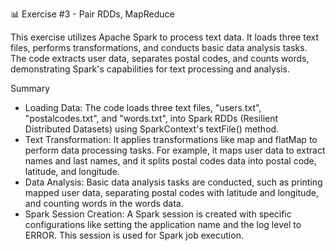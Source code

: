  📊 Exercise #3 - Pair RDDs, MapReduce

This exercise utilizes Apache Spark to process text data. It loads three text files, performs transformations, and conducts basic data analysis tasks. The code extracts user data, separates postal codes, and counts words, demonstrating Spark's capabilities for text processing and analysis.

Summary

 - Loading Data: The code loads three text files, "users.txt", "postalcodes.txt", and "words.txt", into Spark RDDs (Resilient Distributed Datasets) using SparkContext's textFile() method.
 - Text Transformation: It applies transformations like map and flatMap to perform data processing tasks. For example, it maps user data to extract names and last names, and it splits postal codes data into postal code, latitude, and longitude.
 - Data Analysis: Basic data analysis tasks are conducted, such as printing mapped user data, separating postal codes with latitude and longitude, and counting words in the words data.
 - Spark Session Creation: A Spark session is created with specific configurations like setting the application name and the log level to ERROR. This session is used for Spark job execution.